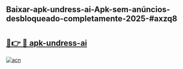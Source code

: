 ## Baixar-apk-undress-ai-Apk-sem-anúncios-desbloqueado-completamente-2025-#axzq8

# <h2><a href="https://ainizakaria.my?title=apk-undress-ai&ref=20M">🔗👉 🔴 apk-undress-ai</a></h2>

[![acn](https://github.com/user-attachments/assets/0f9c940e-d8b0-45ae-aac7-cd30a18b3e1c)](https://ainizakaria.my?title=apk-undress-ai&ref=20M)

